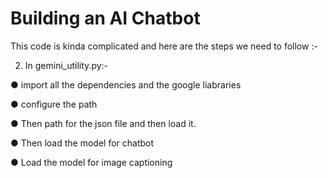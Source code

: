 # Building an AI Chatbot 

This code is kinda complicated and here are the steps we need to follow :- 

2) In gemini_utility.py:-

● import all the dependencies and the google liabraries 

● configure the path

● Then path for the json file and then load it. 

● Then load the model for chatbot 

● Load the model for image captioning


